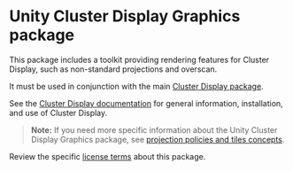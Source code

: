 # Unity Cluster Display Graphics package

This package includes a toolkit providing rendering features for Cluster Display, such as non-standard projections and overscan.

It must be used in conjunction with the main [Cluster Display package](../com.unity/cluster-display).

See the [Cluster Display documentation](../../source/com.unity.cluster-display/Documentation~/index.md) for general information, installation, and use of Cluster Display.

>**Note:** If you need more specific information about the Unity Cluster Display Graphics package, see [projection policies and tiles concepts](Documentation~/index.md).

Review the specific [license terms](LICENSE.md) about this package.
